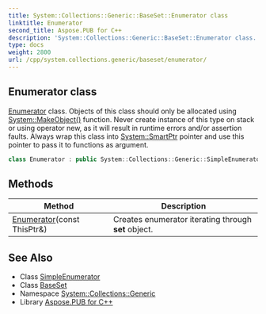 ```yaml
---
title: System::Collections::Generic::BaseSet::Enumerator class
linktitle: Enumerator
second_title: Aspose.PUB for C++
description: 'System::Collections::Generic::BaseSet::Enumerator class. Enumerator class. Objects of this class should only be allocated using System::MakeObject() function. Never create instance of this type on stack or using operator new, as it will result in runtime errors and/or assertion faults. Always wrap this class into System::SmartPtr pointer and use this pointer to pass it to functions as argument in C++.'
type: docs
weight: 2800
url: /cpp/system.collections.generic/baseset/enumerator/
---
```

## Enumerator class


[Enumerator](./) class. Objects of this class should only be allocated using [System::MakeObject()](../../../system/makeobject/) function. Never create instance of this type on stack or using operator new, as it will result in runtime errors and/or assertion faults. Always wrap this class into [System::SmartPtr](../../../system/smartptr/) pointer and use this pointer to pass it to functions as argument.

```cpp
class Enumerator : public System::Collections::Generic::SimpleEnumerator<set_t>
```

## Methods

| Method | Description |
| --- | --- |
| [Enumerator](./enumerator/)(const ThisPtr\&) | Creates enumerator iterating through **set** object. |
## See Also

* Class [SimpleEnumerator](../../simpleenumerator/)
* Class [BaseSet](../)
* Namespace [System::Collections::Generic](../../)
* Library [Aspose.PUB for C++](../../../)
